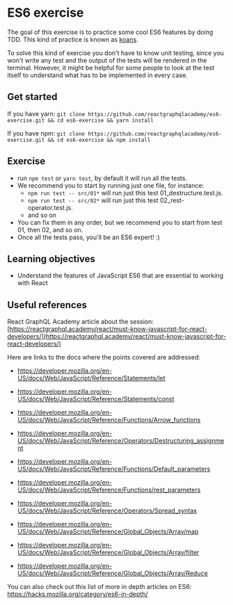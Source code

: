 # ES6 exercise

The goal of this exercise is to practice some cool ES6 features by doing TDD. This kind of practice is known as [koans](https://alexlobera.com/koans-javascript-and-react/).

To solve this kind of exercise you don't have to know unit testing, since you won't write any test and the output of the tests will be rendered in the terminal. However, it might be helpful for some people to look at the test itself to understand what has to be implemented in every case.

## Get started

If you have yarn:
`git clone https://github.com/reactgraphqlacademy/es6-exercise.git && cd es6-exercise && yarn install`

If you have npm:
`git clone https://github.com/reactgraphqlacademy/es6-exercise.git && cd es6-exercise && npm install`

## Exercise
- run `npm test` or `yarn test`, by default it will run all the tests.
- We recommend you to start by running just one file, for instance:
  - `npm run test -- src/01*` will run just this test 01_destructure.test.js.
  - `npm run test -- src/02*` will run just this test 02_rest-operator.test.js.
  - and so on
- You can fix them in any order, but we recommend you to start from test 01, then 02, and so on.
- Once all the tests pass, you'll be an ES6 expert! :)

## Learning objectives

- Understand the features of JavaScript ES6 that are essential to working with React

## Useful references

React GraphQL Academy article about the session: [https://reactgraphql.academy/react/must-know-javascript-for-react-developers/](https://reactgraphql.academy/react/must-know-javascript-for-react-developers/)

Here are links to the docs where the points covered are addressed: 

- https://developer.mozilla.org/en-US/docs/Web/JavaScript/Reference/Statements/let



- https://developer.mozilla.org/en-US/docs/Web/JavaScript/Reference/Statements/const



- https://developer.mozilla.org/en-US/docs/Web/JavaScript/Reference/Functions/Arrow_functions



- https://developer.mozilla.org/en-US/docs/Web/JavaScript/Reference/Operators/Destructuring_assignment



- https://developer.mozilla.org/en-US/docs/Web/JavaScript/Reference/Functions/Default_parameters



- https://developer.mozilla.org/en-US/docs/Web/JavaScript/Reference/Functions/rest_parameters



- https://developer.mozilla.org/en-US/docs/Web/JavaScript/Reference/Operators/Spread_syntax



- https://developer.mozilla.org/en-US/docs/Web/JavaScript/Reference/Global_Objects/Array/map



- https://developer.mozilla.org/en-US/docs/Web/JavaScript/Reference/Global_Objects/Array/filter



- https://developer.mozilla.org/en-US/docs/Web/JavaScript/Reference/Global_Objects/Array/Reduce


You can also check out this list of more in depth articles on ES6: 
https://hacks.mozilla.org/category/es6-in-depth/

